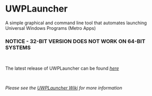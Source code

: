# UWPLauncher
A simple graphical and command line tool that automates launching Universal Windows Programs (Metro Apps)

### NOTICE - 32-BIT VERSION DOES NOT WORK ON 64-BIT SYSTEMS

&nbsp;

The latest release of UWPLauncher can be found _[here](https://github.com/calclover2514/UWPLauncher/releases/latest)_

&nbsp;

_Please see the [UWPLauncher Wiki](https://github.com/calclover2514/UWPLauncher/wiki) for more information_
